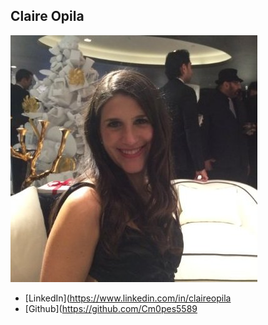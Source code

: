 Claire Opila
------------

![](photos/claire-opila.png)

* [LinkedIn](https://www.linkedin.com/in/claireopila
* [Github](https://github.com/Cm0pes5589
